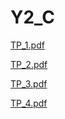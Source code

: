 # Y2_C

[TP_1.pdf](https://github.com/draialexis/Y2_C/files/7317248/TP_1.pdf)

[TP_2.pdf](https://github.com/draialexis/Y2_C/files/7317249/TP_2.pdf)

[TP_3.pdf](https://github.com/draialexis/Y2_C/files/7519916/TP_3.pdf)

[TP_4.pdf](https://github.com/draialexis/Y2_C/files/7531962/TP_4.pdf)
